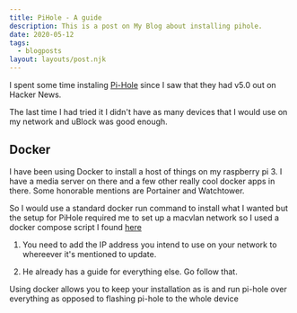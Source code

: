 ```yaml
---
title: PiHole - A guide
description: This is a post on My Blog about installing pihole.
date: 2020-05-12
tags:
  - blogposts
layout: layouts/post.njk
---
```

I spent some time instaling [Pi-Hole](https://pi-hole.net/) since I saw that they had v5.0 out on Hacker News.

The last time I had tried it I didn't have as many devices that I would use on my network and uBlock was good enough.

## Docker

I have been using Docker to install a host of things on my raspberry pi 3. I have a media server on there and a few other really cool docker apps in there. Some honorable mentions are Portainer and Watchtower.

So I would use a standard docker run command to install what I wanted but the setup for PiHole required me to set up a macvlan network so I used a docker compose script I found [here](http://tonylawrence.com/posts/unix/synology/free-your-synology-ports/)

1. You need to add the IP address you intend to use on your network to whereever it's mentioned to update.

2. He already has a guide for everything else. Go follow that.

Using docker allows you to keep your installation as is and run pi-hole over everything as opposed to flashing pi-hole to the whole device

